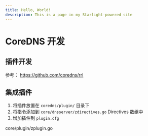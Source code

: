 ```yaml
---
title: Hello, World!
description: This is a page in my Starlight-powered site
---
```


# CoreDNS 开发

## 插件开发

参考： <https://github.com/coredns/rrl>

## 集成插件

1. 将插件放置在 `coredns/plugin/` 目录下
2. 将指令添加到 `core/dnsserver/zdirectives.go`  Directives 数组中
3. 增加插件到 `plugin.cfg`

core/plugin/zplugin.go
